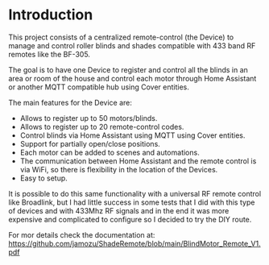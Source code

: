 # Introduction
This project consists of a centralized remote-control (the Device) to manage and control roller blinds and shades compatible with 433 band RF remotes like the BF-305.

The goal is to have one Device to register and control all the blinds in an area or room of the house and control each motor through Home Assistant or another MQTT compatible hub using Cover entities.

The main features for the Device are:
* Allows to register up to 50 motors/blinds.
*	Allows to register up to 20 remote-control codes.
*	Control blinds via Home Assistant using MQTT using Cover entities.
*	Support for partially open/close positions.
*	Each motor can be added to scenes and automations.
*	The communication between Home Assistant and the remote control is via WiFi, so there is flexibility in the location of the Devices.
*	Easy to setup.

It is possible to do this same functionality with a universal RF remote control like Broadlink, but I had little success in some tests that I did with this type of devices and with 433Mhz RF signals and in the end it was more expensive and complicated to configure so I decided to try the DIY route.

For mor details check the documentation at: https://github.com/jamozu/ShadeRemote/blob/main/BlindMotor_Remote_V1.pdf
